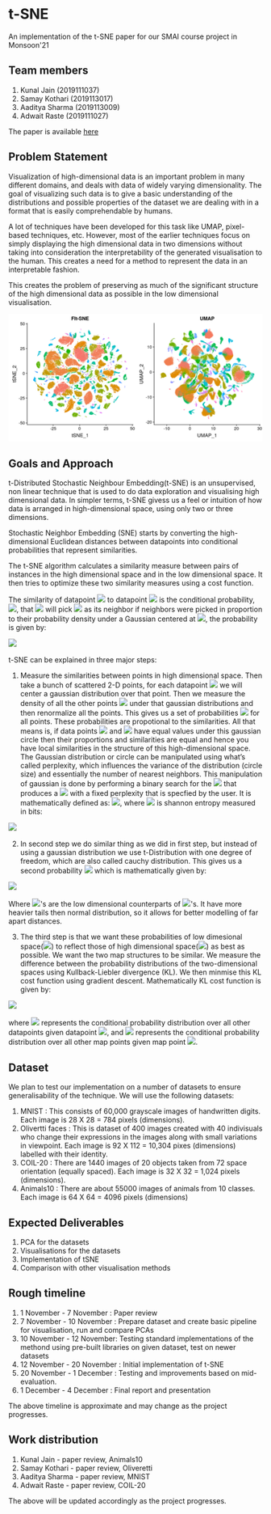 # t-SNE
An implementation of the t-SNE paper for our SMAI course project in Monsoon'21

## Team members
1. Kunal Jain (2019111037)
2. Samay Kothari (2019113017)
3. Aaditya Sharma (2019113009)
4. Adwait Raste (2019111027)

The paper is available [here](./tsne.pdf)

## Problem Statement
Visualization of high-dimensional data is an important problem in many different domains, and deals with data of widely varying dimensionality. The goal of visualizing such data is to give a basic understanding of the distributions and possible properties of the dataset we are dealing with in a format that is easily comprehendable by humans.

A lot of techniques have been developed for this task like UMAP, pixel-based techniques, etc. However, most of the earlier techniques focus on simply displaying the high dimensional data in two dimensions without taking into consideration the interpretability of the generated visualisation to the human. This creates a need for a method to represent the data in an interpretable fashion.

This creates the problem of preserving as much of the significant structure of the high dimensional data as possible in the low dimensional visualisation.

![tSNE vs UMAP](./images/tsne_vs_umap.png)
## Goals and Approach
t-Distributed Stochastic Neighbour Embedding(t-SNE) is an unsupervised, non linear technique that is used to do data exploration and visualising high dimensional data. In simpler terms, t-SNE givess us a feel or intuition of how data is arranged in high-dimensional space, using only two or three dimensions. 

Stochastic Neighbor Embedding (SNE) starts by converting the high-dimensional Euclidean distances between datapoints into conditional probabilities that represent similarities.

The t-SNE algorithm calculates a similarity measure between pairs of instances in the high dimensional space and in the low dimensional space. It then tries to optimize these two similarity measures using a cost function.

The similarity of datapoint <img src="https://render.githubusercontent.com/render/math?math=x_j"> to datapoint <img src="https://render.githubusercontent.com/render/math?math=x_i"> is the conditional probability, <img src="https://render.githubusercontent.com/render/math?math=p_{i|j}">, that <img src="https://render.githubusercontent.com/render/math?math=x_i"> will pick <img src="https://render.githubusercontent.com/render/math?math=x_j"> as its neighbor if neighbors were picked in proportion to their probability density under a Gaussian centered at <img src="https://render.githubusercontent.com/render/math?math=x_i">, the probability is given by: 

<img src="https://render.githubusercontent.com/render/math?math=p_{i|j} = \frac{exp(-||x_i-x_j||^2/2\sigma_i^2)}{\sum_{k \neq i}exp(-||x_i-x_k||^2/2\sigma_i^2)}">

t-SNE can be explained in three major steps:
1. Measure the similarities between points in high dimensional space. Then take a bunch of scattered 2-D points, for each datapoint <img src="https://render.githubusercontent.com/render/math?math=x_i"> we will center a gaussian distribution over that point. Then we measure the density of all the other points <img src="https://render.githubusercontent.com/render/math?math=x_j"> under that gaussian distributions and then renormalize all the points. This gives us a set of probabilities <img src="https://render.githubusercontent.com/render/math?math=p_{i|j}"> for all points. These probabilities are propotional to the similarities. All that means is, if data points <img src="https://render.githubusercontent.com/render/math?math=x_1"> and <img src="https://render.githubusercontent.com/render/math?math=x_2"> have equal values under this gaussian circle then their proportions and similarities are equal and hence you have local similarities in the structure of this high-dimensional space. The Gaussian distribution or circle can be manipulated using what’s called perplexity, which influences the variance of the distribution (circle size) and essentially the number of nearest neighbors.
This manipulation of gaussian is done by performing a binary search for the <img src="https://render.githubusercontent.com/render/math?math=\sigma_i"> that produces a <img src="https://render.githubusercontent.com/render/math?math=P_i"> with a fixed perplexity that is specfied by the user. It is mathematically defined as:
<img src="https://render.githubusercontent.com/render/math?math=Perp(P_i)=2^{H(P_i)}">, where <img src="https://render.githubusercontent.com/render/math?math=H(P_i)"> is shannon entropy measured in bits: 

<img src="https://render.githubusercontent.com/render/math?math=H(P_i) = -\sum_j p_{j|i}log_2(p_{j|i})">

2. In second step we do similar thing as we did in first step, but instead of using a gaussian distribution we use t-Distribution with one degree of freedom, which are also called cauchy distribution. This gives us a second probability <img src="https://render.githubusercontent.com/render/math?math=q_{i|j}"> which is mathematically given by: 

<img src="https://render.githubusercontent.com/render/math?math=q_{i|j} = \frac{exp(-||y_i-y_j||^2)}{\sum_{k \neq i}exp(-||y_i-y_k||^2)}">

Where <img src="https://render.githubusercontent.com/render/math?math=y_i">'s are the low dimensional counterparts of <img src="https://render.githubusercontent.com/render/math?math=x_i">'s. It have more heavier tails then normal distribution, so it allows for better modelling of far apart distances.

3. The third step is that we want these probabilities of low dimesional space(<img src="https://render.githubusercontent.com/render/math?math=q_{i|j}">) to reflect those of high dimensional space(<img src="https://render.githubusercontent.com/render/math?math=p_{i|j}">) as best as possible. We want the two map structures to be similar. We measure the difference between the probability distributions of the two-dimensional spaces using Kullback-Liebler divergence (KL). We then minmise this KL cost function using gradient descent. Mathematically KL cost function is given by:

<img src="https://render.githubusercontent.com/render/math?math=C = \sum_iKL(P_i||Q_i) = \sum_i\sum_jp_{j|i}log\frac{p_{j|i}}{q_{j|i}}">

where <img src="https://render.githubusercontent.com/render/math?math=P_i"> represents the conditional probability distribution over all other datapoints given datapoint <img src="https://render.githubusercontent.com/render/math?math=x_i">, and <img src="https://render.githubusercontent.com/render/math?math=Q_i"> represents the conditional probability distribution over all other map points given map point <img src="https://render.githubusercontent.com/render/math?math=y_i">.

## Dataset
We plan to test our implementation on a number of datasets to ensure generalisability of the technique. We will use the following datasets: 
1. MNIST : This consists of 60,000 grayscale images of handwritten digits. Each image is 28 X 28 = 784 pixels (dimensions).
2. Olivertti faces : This is dataset of 400 images created with 40 indivisuals who change their expressions in the images along with small variations in viewpoint. Each image is 92 X 112 = 10,304 pixes (dimensions) labelled with their identity.
3. COIL-20 : There are 1440 images of 20 objects taken from 72 space orientation (equally spaced). Each image is 32 X 32 = 1,024 pixels (dimensions).
4. Animals10 : There are about 55000 images of animals from 10 classes. Each image is 64 X 64 = 4096 pixels (dimensions)

## Expected Deliverables
1. PCA for the datasets 
2. Visualisations for the datasets
3. Implementation of tSNE
4. Comparison with other visualisation methods

## Rough timeline
1. 1 November - 7 November : Paper review
2. 7 November - 10 November : Prepare dataset and create basic pipeline for visualisation, run and compare PCAs
3. 10 November - 12 November: Testing standard implementations of the methond using pre-built libraries on given dataset, test on newer datasets
4. 12 November - 20 November : Initial implementation of t-SNE
5. 20 November - 1 December : Testing and improvements based on mid-evaluation.
6. 1 December - 4 December : Final report and presentation

The above timeline is approximate and may change as the project progresses.

## Work distribution
1. Kunal Jain - paper review, Animals10
2. Samay Kothari - paper review, Oliveretti
3. Aaditya Sharma - paper review, MNIST
4. Adwait Raste - paper review, COIL-20

The above will be updated accordingly as the project progresses.